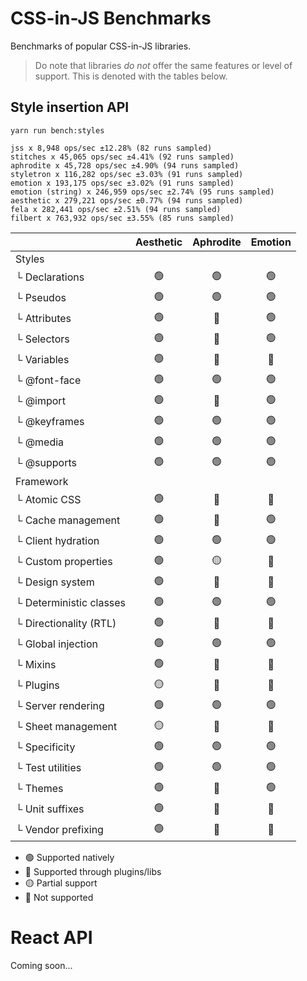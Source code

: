 # CSS-in-JS Benchmarks

Benchmarks of popular CSS-in-JS libraries.

> Do note that libraries _do not_ offer the same features or level of support. This is denoted with
> the tables below.

## Style insertion API

```
yarn run bench:styles

jss x 8,948 ops/sec ±12.28% (82 runs sampled)
stitches x 45,065 ops/sec ±4.41% (92 runs sampled)
aphrodite x 45,728 ops/sec ±4.90% (94 runs sampled)
styletron x 116,282 ops/sec ±3.03% (91 runs sampled)
emotion x 193,175 ops/sec ±3.02% (91 runs sampled)
emotion (string) x 246,959 ops/sec ±2.74% (95 runs sampled)
aesthetic x 279,221 ops/sec ±0.77% (94 runs sampled)
fela x 282,441 ops/sec ±2.51% (94 runs sampled)
filbert x 763,932 ops/sec ±3.55% (85 runs sampled)
```

|                         | Aesthetic | Aphrodite | Emotion |
| ----------------------- | :-------: | :-------: | :-----: |
| Styles                  |           |           |         |
| └ Declarations          |    🟢     |    🟢     |   🟢    |
| └ Pseudos               |    🟢     |    🟢     |   🟢    |
| └ Attributes            |    🟢     |    🔴     |   🟢    |
| └ Selectors             |    🟢     |    🔴     |   🟢    |
| └ Variables             |    🟢     |    🔴     |   🔴    |
| └ @font-face            |    🟢     |    🟢     |   🟢    |
| └ @import               |    🟢     |    🔴     |   🟢    |
| └ @keyframes            |    🟢     |    🟢     |   🟢    |
| └ @media                |    🟢     |    🟢     |   🟢    |
| └ @supports             |    🟢     |    🟢     |   🟢    |
| Framework               |           |           |         |
| └ Atomic CSS            |    🟢     |    🔴     |   🔴    |
| └ Cache management      |    🟢     |    🔴     |   🟢    |
| └ Client hydration      |    🟢     |    🟢     |   🟢    |
| └ Custom properties     |    🟢     |    🟡     |   🔴    |
| └ Design system         |    🟢     |    🔴     |   🔴    |
| └ Deterministic classes |    🟢     |    🟢     |   🟢    |
| └ Directionality (RTL)  |    🟢     |    🔴     |   🔵    |
| └ Global injection      |    🟢     |    🟢     |   🟢    |
| └ Mixins                |    🟢     |    🔴     |   🔴    |
| └ Plugins               |    🟡     |    🔴     |   🔴    |
| └ Server rendering      |    🟢     |    🟢     |   🟢    |
| └ Sheet management      |    🟡     |    🔴     |   🔴    |
| └ Specificity           |    🟢     |    🟢     |   🟢    |
| └ Test utilities        |    🟢     |    🟢     |   🟢    |
| └ Themes                |    🟢     |    🔴     |   🟢    |
| └ Unit suffixes         |    🟢     |    🔴     |   🔴    |
| └ Vendor prefixing      |    🟢     |    🔴     |   🔴    |

- 🟢 Supported natively
- 🔵 Supported through plugins/libs
- 🟡 Partial support
- 🔴 Not supported

# React API

Coming soon...
